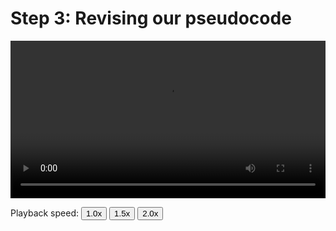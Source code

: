 # Step 3: Revising our pseudocode

<video width="100%" preload controls>
  <source src="../05_Step_3_Revise_pseudocode.mp4" type="video/mp4">
</video>
<p>Playback speed:
    <button onclick="OneX()">1.0x</button>
    <button onclick="OnePointFiveX()">1.5x</button>
    <button onclick="TwoX()">2.0x</button>
</p>
